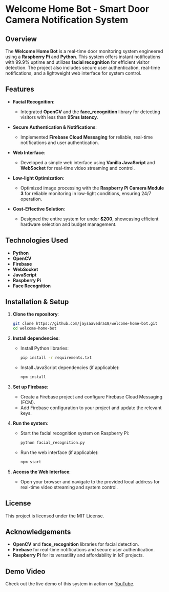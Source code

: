# Welcome Home Bot - Smart Door Camera Notification System

## Overview
The **Welcome Home Bot** is a real-time door monitoring system engineered using a **Raspberry Pi** and **Python**. This system offers instant notifications with 99.9% uptime and utilizes **facial recognition** for efficient visitor detection. The project also includes secure user authentication, real-time notifications, and a lightweight web interface for system control.

## Features
- **Facial Recognition**: 
  - Integrated **OpenCV** and the **face_recognition** library for detecting visitors with less than **95ms latency**.
  
- **Secure Authentication & Notifications**:
  - Implemented **Firebase Cloud Messaging** for reliable, real-time notifications and user authentication.
  
- **Web Interface**:
  - Developed a simple web interface using **Vanilla JavaScript** and **WebSocket** for real-time video streaming and control.

- **Low-light Optimization**:
  - Optimized image processing with the **Raspberry Pi Camera Module 3** for reliable monitoring in low-light conditions, ensuring 24/7 operation.

- **Cost-Effective Solution**:
  - Designed the entire system for under **$200**, showcasing efficient hardware selection and budget management.

## Technologies Used
- **Python**
- **OpenCV**
- **Firebase**
- **WebSocket**
- **JavaScript**
- **Raspberry Pi**
- **Face Recognition**

## Installation & Setup

1. **Clone the repository**:

   ```bash
   git clone https://github.com/jaysaavedra18/welcome-home-bot.git
   cd welcome-home-bot
   ```

2. **Install dependencies**:

   - Install Python libraries:

     ```bash
     pip install -r requirements.txt
     ```

   - Install JavaScript dependencies (if applicable):

     ```bash
     npm install
     ```

3. **Set up Firebase**:
   - Create a Firebase project and configure Firebase Cloud Messaging (FCM).
   - Add Firebase configuration to your project and update the relevant keys.

4. **Run the system**:
   - Start the facial recognition system on Raspberry Pi:

     ```bash
     python facial_recognition.py
     ```

   - Run the web interface (if applicable):

     ```bash
     npm start
     ```

5. **Access the Web Interface**:
   - Open your browser and navigate to the provided local address for real-time video streaming and system control.

## License
This project is licensed under the MIT License.

## Acknowledgements
- **OpenCV** and **face_recognition** libraries for facial detection.
- **Firebase** for real-time notifications and secure user authentication.
- **Raspberry Pi** for its versatility and affordability in IoT projects. 

## Demo Video
Check out the live demo of this system in action on [YouTube](https://youtu.be/mMnXhzSfBOw).
